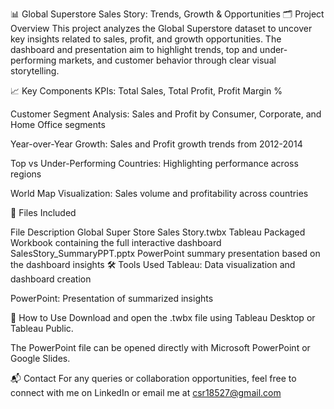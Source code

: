 📊 Global Superstore Sales Story: Trends, Growth & Opportunities
🗂 Project Overview
This project analyzes the Global Superstore dataset to uncover key insights related to sales, profit, and growth opportunities. The dashboard and presentation aim to highlight trends, top and under-performing markets, and customer behavior through clear visual storytelling.

📈 Key Components
KPIs: Total Sales, Total Profit, Profit Margin %

Customer Segment Analysis: Sales and Profit by Consumer, Corporate, and Home Office segments

Year-over-Year Growth: Sales and Profit growth trends from 2012-2014

Top vs Under-Performing Countries: Highlighting performance across regions

World Map Visualization: Sales volume and profitability across countries

📂 Files Included

File	Description
Global Super Store Sales Story.twbx	Tableau Packaged Workbook containing the full interactive dashboard
SalesStory_SummaryPPT.pptx	PowerPoint summary presentation based on the dashboard insights
🛠 Tools Used
Tableau: Data visualization and dashboard creation

PowerPoint: Presentation of summarized insights

🚀 How to Use
Download and open the .twbx file using Tableau Desktop or Tableau Public.

The PowerPoint file can be opened directly with Microsoft PowerPoint or Google Slides.

📬 Contact
For any queries or collaboration opportunities, feel free to connect with me on LinkedIn or email me at csr18527@gmail.com

